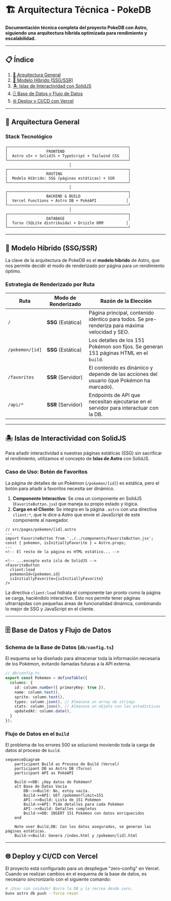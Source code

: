# 🏗️ Arquitectura Técnica - PokeDB

**Documentación técnica completa del proyecto PokeDB con Astro, siguiendo una arquitectura híbrida optimizada para rendimiento y escalabilidad.**

---

## 📋 **Índice**

1. [🎯 Arquitectura General](#-arquitectura-general)
2. [🚀 Modelo Híbrido (SSG/SSR)](#-modelo-híbrido-ssgssr)
3. [🏝️ Islas de Interactividad con SolidJS](#️-islas-de-interactividad-con-solidjs)
4. [🗄️ Base de Datos y Flujo de Datos](#️-base-de-datos-y-flujo-de-datos)
5. [🌐 Deploy y CI/CD con Vercel](#-deploy-y-cicd-con-vercel)

---

## 🎯 **Arquitectura General**

### **Stack Tecnológico**

```
┌─────────────────────────────────────────────────────┐
│                 FRONTEND                            │
│  Astro v5+ + SolidJS + TypeScript + Tailwind CSS    │
└─────────────────────────────────────────────────────┘
                            │
┌─────────────────────────────────────────────────────┐
│                 ROUTING                             │
│  Modelo Híbrido: SSG (páginas estáticas) + SSR      │
└─────────────────────────────────────────────────────┘
                            │
┌─────────────────────────────────────────────────────┐
│                 BACKEND & BUILD                     │
│  Vercel Functions + Astro DB + PokéAPI             │
└─────────────────────────────────────────────────────┘
                            │
┌─────────────────────────────────────────────────────┐
│                 DATABASE                            │
│  Turso (SQLite distribuida) + Drizzle ORM          │
└─────────────────────────────────────────────────────┘
```

---

## 🚀 **Modelo Híbrido (SSG/SSR)**

La clave de la arquitectura de PokeDB es el **modelo híbrido** de Astro, que nos permite decidir el modo de renderizado por página para un rendimiento óptimo.

### **Estrategia de Renderizado por Ruta**

| Ruta              | Modo de Renderizado | Razón de la Elección                                                                    |
|-------------------|---------------------|-----------------------------------------------------------------------------------------|
| `/`               | **SSG** (Estática)  | Página principal, contenido idéntico para todos. Se pre-renderiza para máxima velocidad y SEO. |
| `/pokemon/[id]`   | **SSG** (Estática)  | Los detalles de los 151 Pokémon son fijos. Se generan 151 páginas HTML en el `build`.   |
| `/favorites`      | **SSR** (Servidor)  | El contenido es dinámico y depende de las acciones del usuario (qué Pokémon ha marcado).  |
| `/api/*`          | **SSR** (Servidor)  | Endpoints de API que necesitan ejecutarse en el servidor para interactuar con la DB.     |

---

## 🏝️ **Islas de Interactividad con SolidJS**

Para añadir interactividad a nuestras páginas estáticas (SSG) sin sacrificar el rendimiento, utilizamos el concepto de **Islas de Astro** con SolidJS.

### **Caso de Uso: Botón de Favoritos**

La página de detalles de un Pokémon (`/pokemon/[id]`) es estática, pero el botón para añadir a favoritos necesita ser dinámico. 

1.  **Componente Interactivo**: Se crea un componente en SolidJS (`FavoriteButton.jsx`) que maneja su propio estado y lógica.
2.  **Carga en el Cliente**: Se integra en la página `.astro` con una directiva `client:*`, que le dice a Astro que envíe el JavaScript de este componente al navegador.

```astro
// src/pages/pokemon/[id].astro
---
import FavoriteButton from '../../components/FavoriteButton.jsx';
const { pokemon, isInitiallyFavorite } = Astro.props;
---
<!-- El resto de la página es HTML estático... -->

<!-- ...excepto esta isla de SolidJS -->
<FavoriteButton 
  client:load 
  pokemonId={pokemon.id} 
  isInitiallyFavorite={isInitiallyFavorite} 
/>
```

La directiva `client:load` hidrata el componente tan pronto como la página se carga, haciéndolo interactivo. Esto nos permite tener páginas ultrarrápidas con pequeñas áreas de funcionalidad dinámica, combinando lo mejor de SSG y JavaScript en el cliente.

---

## 🗄️ **Base de Datos y Flujo de Datos**

### **Schema de la Base de Datos (`db/config.ts`)**

El esquema se ha diseñado para almacenar toda la información necesaria de los Pokémon, evitando llamadas futuras a la API externa.

```typescript
// db/config.ts
export const Pokemon = defineTable({
  columns: {
    id: column.number({ primaryKey: true }),
    name: column.text(),
    sprite: column.text(),
    types: column.json(), // Almacena un array de strings
    stats: column.json(), // Almacena un objeto con las estadísticas
    updatedAt: column.date(),
  }
});
```

### **Flujo de Datos en el `Build`**

El problema de los errores 500 se solucionó moviendo toda la carga de datos al proceso de `build`.

```mermaid
sequenceDiagram
    participant Build as Proceso de Build (Vercel)
    participant DB as Astro DB (Turso)
    participant API as PokéAPI

    Build->>DB: ¿Hay datos de Pokémon?
    alt Base de Datos Vacía
        DB-->>Build: No, estoy vacía.
        Build->>API: GET /pokemon?limit=151
        API-->>Build: Lista de 151 Pokémon
        Build->>API: Pide detalles para cada Pokémon
        API-->>Build: Detalles completos
        Build->>DB: INSERT 151 Pokémon con datos enriquecidos
    end

    Note over Build,DB: Con los datos asegurados, se generan las páginas estáticas.
    Build->>Build: Genera /index.html y /pokemon/[id].html
```

---

## 🌐 **Deploy y CI/CD con Vercel**

El proyecto está configurado para un despliegue "zero-config" en Vercel. Cuando se realizan cambios en el esquema de la base de datos, es necesario sincronizarlo con el siguiente comando:

```bash
# ¡Usar con cuidado! Borra la DB y la recrea desde cero.
bunx astro db push --force-reset
```
